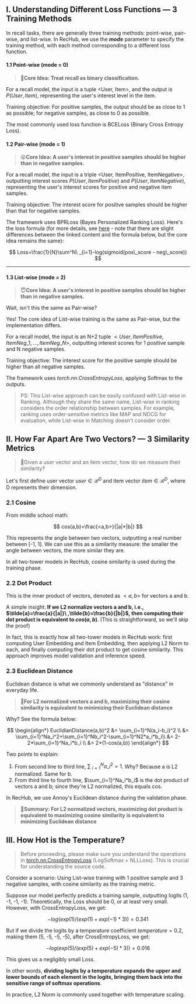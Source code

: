 ## I. Understanding Different Loss Functions — 3 Training Methods

In recall tasks, there are generally three training methods: point-wise, pair-wise, and list-wise. In RecHub, we use the ***mode*** parameter to specify the training method, with each method corresponding to a different loss function.

#### 1.1 Point-wise (mode = 0)

> 🥰**Core Idea: Treat recall as binary classification.**

For a recall model, the input is a tuple \<User, Item>, and the output is $P(User, Item)$, representing the user's interest level in the item.

Training objective: For positive samples, the output should be as close to 1 as possible; for negative samples, as close to 0 as possible.

The most commonly used loss function is BCELoss (Binary Cross Entropy Loss).

#### 1.2 Pair-wise (mode = 1)

> 😝**Core Idea: A user's interest in positive samples should be higher than in negative samples.**

For a recall model, the input is a triple \<User, ItemPositive, ItemNegative\>, outputting interest scores $P(User, ItemPositive)$ and $P(User, ItemNegative)$, representing the user's interest scores for positive and negative item samples.

Training objective: The interest score for positive samples should be higher than that for negative samples.

The framework uses BPRLoss (Bayes Personalized Ranking Loss). Here's the loss formula (for more details, see [here](https://www.cnblogs.com/pinard/p/9128682.html "here") - note that there are slight differences between the linked content and the formula below, but the core idea remains the same):

$$
Loss=\frac{1}{N}\sum^N\ _{i=1}-log(sigmoid(pos\_score - neg\_score))
$$

***

#### 1.3 List-wise (mode = 2)

> 😇**Core Idea: A user's interest in positive samples should be higher than in negative samples.**

Wait, isn't this the same as Pair-wise?

Yes! The core idea of List-wise training is the same as Pair-wise, but the implementation differs.

For a recall model, the input is an N+2 tuple $<User, ItemPositive, ItemNeg\_1, ... , ItemNeg\_N>$, outputting interest scores for 1 positive sample and N negative samples.

Training objective: The interest score for the positive sample should be higher than all negative samples.

The framework uses $torch.nn.CrossEntropyLoss$, applying Softmax to the outputs.

> PS: This List-wise approach can be easily confused with List-wise in Ranking. Although they share the same name, List-wise in ranking considers the order relationship between samples. For example, ranking uses order-sensitive metrics like MAP and NDCG for evaluation, while List-wise in Matching doesn't consider order.

## II. How Far Apart Are Two Vectors? — 3 Similarity Metrics

> 🤔Given a user vector and an item vector, how do we measure their similarity?

Let's first define user vector $user \in \mathcal R^D$ and item vector $item\in \mathcal R^D$, where D represents their dimension.

### 2.1 Cosine

From middle school math:

$$
cos(a,b)=\frac{<a,b>}{|a|*|b|}
$$

This represents the angle between two vectors, outputting a real number between \[-1, 1]. We can use this as a similarity measure: the smaller the angle between vectors, the more similar they are.

In all two-tower models in RecHub, cosine similarity is used during the training phase.

### 2.2 Dot Product

This is the inner product of vectors, denoted as $<a,b>$ for vectors a and b.

A simple insight: **If we L2 normalize vectors a and b, i.e., $\tilde{a}=\frac{a}{|a|}\ ,\tilde{b}=\frac{b}{|b|}$, then computing their dot product is equivalent to $cos(a,b)$**. (This is straightforward, so we'll skip the proof)

In fact, this is exactly how all two-tower models in RecHub work: first computing User Embedding and Item Embedding, then applying L2 Norm to each, and finally computing their dot product to get cosine similarity. This approach improves model validation and inference speed.

### 2.3 Euclidean Distance

Euclidean distance is what we commonly understand as "distance" in everyday life.

> 🙋**For L2 normalized vectors a and b, maximizing their cosine similarity is equivalent to minimizing their Euclidean distance**

Why? See the formula below:

$$
\begin{align*}
  EuclidianDistance(a,b)^2 &= \sum_{i=1}^N(a_i-b_i)^2 \\
    &= \sum_{i=1}^Na_i^2+\sum_{i=1}^Nb_i^2-\sum_{i=1}^N2*a_i*b_i\\
    &= 2-2*\sum_{i=1}^Na_i*b_i \\
    &= 2*(1-cos(a,b))
\end{align*}
$$

Two points to explain:

1. From second line to third line, $\sum\ _{i=1}^N a\_i^2=1$. Why? Because a is L2 normalized. Same for b.
2. From third line to fourth line, $\sum_{i=1}^Na_i*b_i$ is the dot product of vectors a and b; since they're L2 normalized, this equals cos.

In RecHub, we use Annoy's Euclidean distance during the validation phase.

> 🙋**Summary: For L2 normalized vectors, maximizing dot product is equivalent to maximizing cosine similarity is equivalent to minimizing Euclidean distance**

## III. How Hot is the Temperature?

> Before proceeding, please make sure you understand the operations in [torch.nn.CrossEntropyLoss](https://pytorch.org/docs/stable/generated/torch.nn.CrossEntropyLoss.html) (LogSoftmax + NLLLoss). This is crucial for understanding the source code.

Consider a scenario: Using List-wise training with 1 positive sample and 3 negative samples, with cosine similarity as the training metric.

Suppose our model perfectly predicts a training sample, outputting logits (1, -1, -1, -1). Theoretically, the Loss should be 0, or at least very small. However, with CrossEntropyLoss, we get:

$$
-log(exp(1)/(exp(1)+exp(-1)*3))=0.341
$$

But if we divide the logits by a temperature coefficient $temperature=0.2$, making them (5, -5, -5, -5), after CrossEntropyLoss, we get:

$$
-log(exp(5)/(exp(5)+exp(-5)*3))=0.016
$$

This gives us a negligibly small Loss.

In other words, **dividing logits by a temperature expands the upper and lower bounds of each element in the logits, bringing them back into the sensitive range of softmax operations**.

In practice, L2 Norm is commonly used together with temperature scaling.
